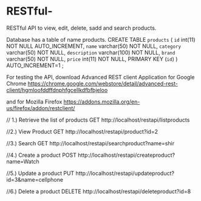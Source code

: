 RESTful-
========

RESTful API to view, edit, delete, sadd and search products.

Database has a table of name products.
CREATE TABLE `products` 
(
`id` int(11) NOT NULL AUTO_INCREMENT,
`name` varchar(50) NOT NULL,
`category` varchar(50) NOT NULL,
`description` varchar(100) NOT NULL,
`brand` varchar(50) NOT NULL,
`price` int(11) NOT NULL,
PRIMARY KEY (`id`)
) AUTO_INCREMENT=1 ;


For testing the API, download Advanced REST client Application for Google Chrome
https://chrome.google.com/webstore/detail/advanced-rest-client/hgmloofddffdnphfgcellkdfbfbjeloo

and for Mozilla Firefox
https://addons.mozilla.org/en-us/firefox/addon/restclient/

// 1.) Retrieve the list of products
GET http://localhost/restapi/listproducts

//2.) View Product
GET http://localhost/restapi/product?id=2

//3.) Search
GET http://localhost/restapi/searchproduct?name=shir

//4.) Create a product
POST http://localhost/restapi/createproduct?name=Watch

//5.) Update a product
PUT http://localhost/restapi/updateproduct?id=3&name=cellphone

//6.) Delete a product
DELETE http://localhost/restapi/deleteproduct?id=8
